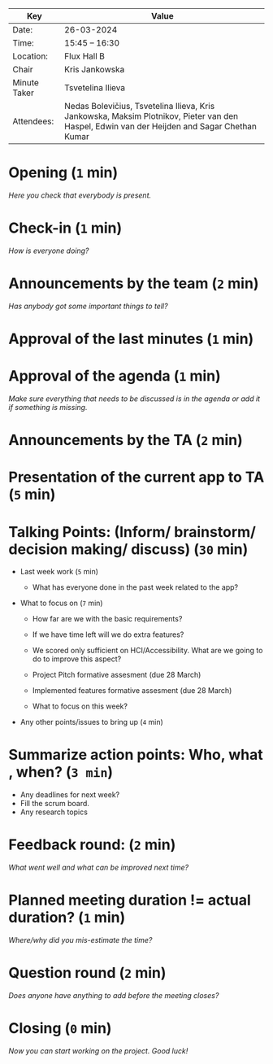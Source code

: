 | Key          | Value                                                                                                                                        |
| ------------ | -------------------------------------------------------------------------------------------------------------------------------------------- |
| Date:        | 26-03-2024                                                                                                                                   |
| Time:        | 15:45 – 16:30                                                                                                                                |
| Location:    | Flux Hall B                                                                                                                                  |
| Chair        | Kris Jankowska                                                                                                                             |
| Minute Taker | Tsvetelina Ilieva                                                                                                                               |
| Attendees:   | Nedas Bolevičius, Tsvetelina  Ilieva, Kris Jankowska, Maksim Plotnikov, Pieter van den Haspel, Edwin van der Heijden and Sagar Chethan Kumar |

# Opening (`1` min)
*Here you check that everybody is present.*

# Check-in (`1` min)
*How is everyone doing?*

# Announcements by the team (`2` min)
*Has anybody got some important things to tell?*

# Approval of the last minutes (`1` min)

# Approval of the agenda (`1` min)
*Make sure everything that needs to be discussed is in the agenda or add it if something is missing.*

# Announcements by the TA (`2` min)

# Presentation of the current app to TA (`5` min)

# Talking Points: (Inform/ brainstorm/ decision making/ discuss) (`30` min)

 - Last week work (`5` min)
     - What has everyone done in the past week related to the app?

 - What to focus on (`7` min)
	 - How far are we with the basic requirements?
	 
	 - If we have time left will we do extra features?
	 
	 - We scored only sufficient on HCI/Accessibility. What are we going to do to improve this aspect?
	 
	 - Project Pitch formative assesment (due 28 March)
	 
	 - Implemented features formative assesment (due 28 March)
	 
	 - What to focus on this week?
	 
 - Any other points/issues to bring up (`4` min)
     

# Summarize action points: Who, what , when? (`3 min`)
 - Any deadlines for next week?
 - Fill the scrum board.
 - Any research topics

# Feedback round: (`2` min)
*What went well and what can be improved next time?*

# Planned meeting duration != actual duration? (`1` min)
*Where/why did you mis-estimate the time?*

# Question round (`2` min)
*Does anyone have anything to add before the meeting closes?*

# Closing (`0` min)
*Now you can start working on the project. Good luck!*
